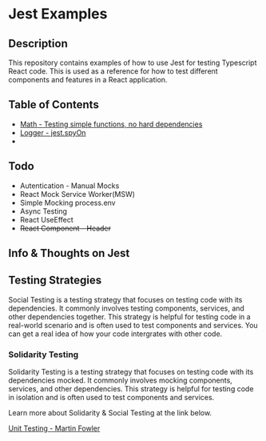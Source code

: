 # Jest Examples

## Description

This repository contains examples of how to use Jest for testing Typescript React code. This is used as a reference for how to test different components and features in a React application.

## Table of Contents

- [Math - Testing simple functions, no hard dependencies](./src/services/math/)
- [Logger - jest.spyOn](./src/services/logger/)
- []()

## Todo

- Autentication - Manual Mocks
- React Mock Service Worker(MSW)
- Simple Mocking process.env
- Async Testing
- React UseEffect
- ~~React Component - Header~~

## Info & Thoughts on Jest

## Testing Strategies

Social Testing is a testing strategy that focuses on testing code with its dependencies. It commonly involves testing components, services, and other dependencies together. This strategy is helpful for testing code in a real-world scenario and is often used to test components and services. You can get a real idea of how your code intergrates with other code.

### Solidarity Testing

Solidarity Testing is a testing strategy that focuses on testing code with its dependencies mocked. It commonly involves mocking components, services, and other dependencies. This strategy is helpful for testing code in isolation and is often used to test components and services.

Learn more about Solidarity & Social Testing at the link below.

[Unit Testing - Martin Fowler](https://martinfowler.com/bliki/UnitTest.html)

